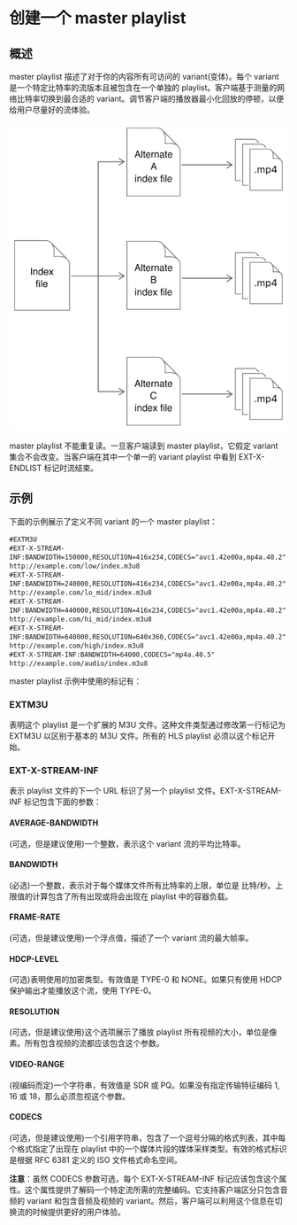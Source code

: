 # 创建一个 master playlist

## 概述

master playlist 描述了对于你的内容所有可访问的 variant(变体)。每个 variant 是一个特定比特率的流版本且被包含在一个单独的 playlist。客户端基于测量的网络比特率切换到最合适的 variant。调节客户端的播放器最小化回放的停顿，以便给用户尽量好的流体验。

![hls master playlist](../hls/hls_master_playlist.png)

master playlist 不能重复读。一旦客户端读到 master playlist，它假定 variant 集合不会改变。当客户端在其中一个单一的 variant playlist 中看到 EXT-X-ENDLIST 标记时流结束。

## 示例

下面的示例展示了定义不同 variant 的一个 master playlist：

```m3u8
#EXTM3U
#EXT-X-STREAM-INF:BANDWIDTH=150000,RESOLUTION=416x234,CODECS="avc1.42e00a,mp4a.40.2"
http://example.com/low/index.m3u8
#EXT-X-STREAM-INF:BANDWIDTH=240000,RESOLUTION=416x234,CODECS="avc1.42e00a,mp4a.40.2"
http://example.com/lo_mid/index.m3u8
#EXT-X-STREAM-INF:BANDWIDTH=440000,RESOLUTION=416x234,CODECS="avc1.42e00a,mp4a.40.2"
http://example.com/hi_mid/index.m3u8
#EXT-X-STREAM-INF:BANDWIDTH=640000,RESOLUTION=640x360,CODECS="avc1.42e00a,mp4a.40.2"
http://example.com/high/index.m3u8
#EXT-X-STREAM-INF:BANDWIDTH=64000,CODECS="mp4a.40.5"
http://example.com/audio/index.m3u8
```

master playlist 示例中使用的标记有：

### EXTM3U

表明这个 playlist 是一个扩展的 M3U 文件。这种文件类型通过修改第一行标记为 EXTM3U 以区别于基本的 M3U 文件。所有的 HLS playlist 必须以这个标记开始。

### EXT-X-STREAM-INF

表示 playlist 文件的下一个 URL 标识了另一个 playlist 文件。EXT-X-STREAM-INF 标记包含下面的参数：

#### AVERAGE-BANDWIDTH

(可选，但是建议使用)一个整数，表示这个 variant 流的平均比特率。

#### BANDWIDTH

(必选)一个整数，表示对于每个媒体文件所有比特率的上限，单位是 比特/秒。上限值的计算包含了所有出现或将会出现在 playlist 中的容器负载。

#### FRAME-RATE

(可选，但是建议使用)一个浮点值，描述了一个 variant 流的最大帧率。

#### HDCP-LEVEL

(可选)表明使用的加密类型。有效值是 TYPE-0 和 NONE。如果只有使用 HDCP 保护输出才能播放这个流，使用 TYPE-0。

#### RESOLUTION

(可选，但是建议使用)这个选项展示了播放 playlist 所有视频的大小，单位是像素。所有包含视频的流都应该包含这个参数。

#### VIDEO-RANGE

(视编码而定)一个字符串，有效值是 SDR 或 PQ。如果没有指定传输特征编码 1, 16 或 18，那么必须忽视这个参数。

#### CODECS

(可选，但是建议使用)一个引用字符串，包含了一个逗号分隔的格式列表，其中每个格式指定了出现在 playlist 中的一个媒体片段的媒体采样类型。有效的格式标识是根据 RFC 6381 定义的 ISO 文件格式命名空间。

**注意**：虽然 CODECS 参数可选，每个 EXT-X-STREAM-INF 标记应该包含这个属性。这个属性提供了解码一个特定流所需的完整编码。它支持客户端区分只包含音频的 variant 和包含音频及视频的 variant。然后，客户端可以利用这个信息在切换流的时候提供更好的用户体验。
